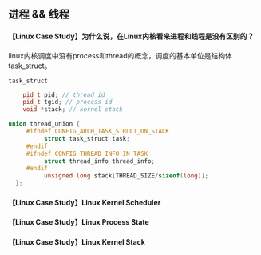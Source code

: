 ## 进程 && 线程

#### 【Linux Case Study】为什么说，在Linux内核看来进程和线程是没有区别的？

linux内核调度中没有process和thread的概念，调度的基本单位是结构体task_struct。

`task_struct`

```cpp
	pid_t pid; // thread id
	pid_t tgid; // process id
	void *stack; // kernel stack
```

```cpp
union thread_union {
	 #ifndef CONFIG_ARCH_TASK_STRUCT_ON_STACK
          struct task_struct task;
     #endif
     #ifndef CONFIG_THREAD_INFO_IN_TASK
          struct thread_info thread_info;
     #endif
          unsigned long stack[THREAD_SIZE/sizeof(long)];
  };
```

#### 【Linux Case Study】Linux Kernel Scheduler



#### 【Linux Case Study】Linux Process State



#### 【Linux Case Study】Linux Kernel Stack

